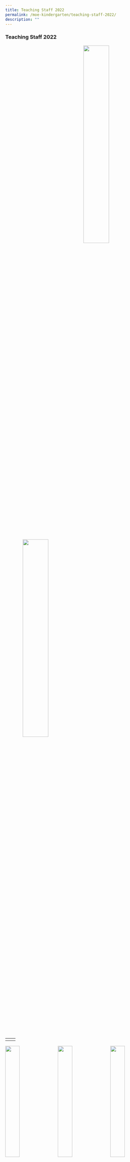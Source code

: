 ```yaml
---
title: Teaching Staff 2022
permalink: /moe-kindergarten/teaching-staff-2022/
description: ""
---
```

### **Teaching Staff 2022**

<img src="/images/pala3.jpg" style="width:40%;margin-right:55px;" align = "right">
<img src="/images/pala4.jpg" style="width:40%;margin-left:55px;" align = "left">

<br clear="left">

|  |  |
|:---:|:---:|
|  |  |

<img src="/images/eng10.jpg" style="width:30%;margin-right:15px;" align = "left">
<img src="/images/eng11.jpg" style="width:30%;margin-right:15px;" align = "left">
<img src="/images/eng12.jpg" style="width:30%;margin-right:15px;" align = "left">

<br clear="left">

|  |  |  |
|:---:|:---:|:---:|
|  |  |  |